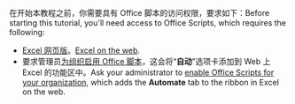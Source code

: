 <span data-ttu-id="0c8c2-101">在开始本教程之前，你需要具有 Office 脚本的访问权限，要求如下：</span><span class="sxs-lookup"><span data-stu-id="0c8c2-101">Before starting this tutorial, you'll need access to Office Scripts, which requires the following:</span></span>

- <span data-ttu-id="0c8c2-102">[Excel 网页版](https://www.office.com/launch/excel)。</span><span class="sxs-lookup"><span data-stu-id="0c8c2-102">[Excel on the web](https://www.office.com/launch/excel).</span></span>
- <span data-ttu-id="0c8c2-103">要求管理员[为组织启用 Office 脚本](/microsoft-365/admin/manage/manage-office-scripts-settings)，这会将“**自动**”选项卡添加到 Web 上 Excel 的功能区中。</span><span class="sxs-lookup"><span data-stu-id="0c8c2-103">Ask your administrator to [enable Office Scripts for your organization](/microsoft-365/admin/manage/manage-office-scripts-settings), which adds the **Automate** tab to the ribbon in Excel on the web.</span></span>